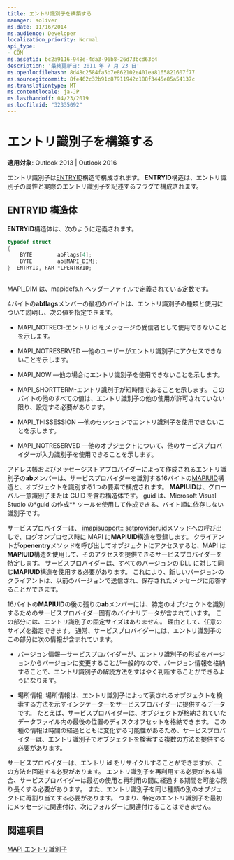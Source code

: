 ```yaml
---
title: エントリ識別子を構築する
manager: soliver
ms.date: 11/16/2014
ms.audience: Developer
localization_priority: Normal
api_type:
- COM
ms.assetid: bc2a9116-948e-4da3-96b8-26d73bcd63c4
description: '最終更新日: 2011 年 7 月 23 日'
ms.openlocfilehash: 8d48c2584fa5b7e862102e401ea8165821607f77
ms.sourcegitcommit: 8fe462c32b91c87911942c188f3445e85a54137c
ms.translationtype: MT
ms.contentlocale: ja-JP
ms.lasthandoff: 04/23/2019
ms.locfileid: "32335092"
---
```

# <a name="constructing-entry-identifiers"></a>エントリ識別子を構築する

  
  
**適用対象**: Outlook 2013 | Outlook 2016 
  
エントリ識別子は[ENTRYID](entryid.md)構造で構成されます。 **ENTRYID**構造は、エントリ識別子の属性と実際のエントリ識別子を記述するフラグで構成されます。 
  
## <a name="entryid-structure"></a>ENTRYID 構造体

**ENTRYID**構造体は、次のように定義されます。 
  
```cpp
typedef struct
{
    BYTE        abFlags[4];
    BYTE        ab[MAPI_DIM];
}  ENTRYID, FAR *LPENTRYID;
 
```

MAPI_DIM は、mapidefs.h ヘッダーファイルで定義されている定数です。 
  
4バイトの**abflags**メンバーの最初のバイトは、エントリ識別子の種類と使用について説明し、次の値を指定できます。 
  
- MAPI_NOTRECI-エントリ id をメッセージの受信者として使用できないことを示します。
    
- MAPI_NOTRESERVED —他のユーザーがエントリ識別子にアクセスできないことを示します。
    
- MAPI_NOW —他の場合にエントリ識別子を使用できないことを示します。
    
- MAPI_SHORTTERM-エントリ識別子が短時間であることを示します。 このバイトの他のすべての値は、エントリ識別子の他の使用が許可されていない限り、設定する必要があります。
    
- MAPI_THISSESSION —他のセッションでエントリ識別子を使用できないことを示します。
    
- MAPI_NOTRESERVED —他のオブジェクトについて、他のサービスプロバイダーが入力識別子を使用できることを示します。
    
アドレス帳およびメッセージストアプロバイダーによって作成されるエントリ識別子の**ab**メンバーは、サービスプロバイダーを識別する16バイトの[MAPIUID](mapiuid.md)構造と、オブジェクトを識別する1つの要素で構成されます。 **MAPIUID**は、グローバル一意識別子または GUID を含む構造体です。 guid は、Microsoft Visual Studio の*guid の作成** ツールを使用して作成できる、バイト順に依存しない識別子です。 
  
サービスプロバイダーは、 [imapisupport:: setprovideruid](imapisupport-setprovideruid.md)メソッドへの呼び出しで、ログオンプロセス時に MAPI に**MAPIUID**構造を登録します。 クライアントが**openentry**メソッドを呼び出してオブジェクトにアクセスすると、MAPI は**MAPIUID**構造を使用して、そのアクセスを提供できるサービスプロバイダーを特定します。 サービスプロバイダーは、すべてのバージョンの DLL に対して同じ**MAPIUID**構造を使用する必要があります。 これにより、新しいバージョンのクライアントは、以前のバージョンで送信され、保存されたメッセージに応答することができます。 
  
16バイトの**MAPIUID**の後の残りの**ab**メンバーには、特定のオブジェクトを識別するためのサービスプロバイダー固有のバイナリデータが含まれています。 この部分には、エントリ識別子の固定サイズはありません。 理由として、任意のサイズを指定できます。 通常、サービスプロバイダーには、エントリ識別子のこの部分に次の情報が含まれています。 
  
- バージョン情報—サービスプロバイダーが、エントリ識別子の形式をバージョンからバージョンに変更することが一般的なので、バージョン情報を格納することで、エントリ識別子の解読方法をすばやく判断することができるようになります。
    
- 場所情報: 場所情報は、エントリ識別子によって表されるオブジェクトを検索する方法を示すインジケーターをサービスプロバイダーに提供するデータです。 たとえば、サービスプロバイダーは、オブジェクトが格納されていたデータファイル内の最後の位置のディスクオフセットを格納できます。 この種の情報は時間の経過とともに変化する可能性があるため、サービスプロバイダーは、エントリ識別子でオブジェクトを検索する複数の方法を提供する必要があります。
    
サービスプロバイダーは、エントリ id をリサイクルすることができますが、この方法を回避する必要があります。 エントリ識別子を再利用する必要がある場合、サービスプロバイダーは最初の使用と再利用の間に経過する期間を可能な限り長くする必要があります。 また、エントリ識別子を同じ種類の別のオブジェクトに再割り当てする必要があります。 つまり、特定のエントリ識別子を最初にメッセージに関連付け、次にフォルダーに関連付けることはできません。
  
## <a name="see-also"></a>関連項目



[MAPI エントリ識別子](mapi-entry-identifiers.md)

